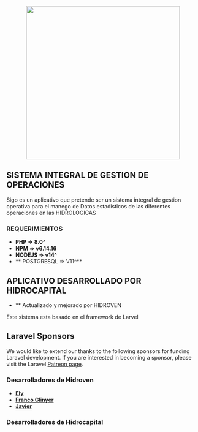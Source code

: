 <p align="center"><a href="https://laravel.com" target="_blank"><img src="https://raw.githubusercontent.com/laravel/art/master/logo-lockup/5%20SVG/2%20CMYK/1%20Full%20Color/laravel-logolockup-cmyk-red.svg" width="400"></a></p>






## SISTEMA INTEGRAL DE GESTION DE OPERACIONES

Sigo es un aplicativo que pretende ser un sistema integral de gestion operativa para el manego de Datos estadisticos de las diferentes operaciones en las HIDROLOGICAS







### REQUERIMIENTOS

- **PHP => 8.0^**
- **NPM => v6.14.16**
- **NODEJS => v14^**
- ** POSTGRESQL => V11^**



## APLICATIVO DESARROLLADO POR HIDROCAPITAL 
- ** Actualizado y mejorado por HIDROVEN


Este sistema esta basado en el framework de Larvel


## Laravel Sponsors

We would like to extend our thanks to the following sponsors for funding Laravel development. If you are interested in becoming a sponsor, please visit the Laravel [Patreon page](https://patreon.com/taylorotwell).

### Desarrolladores de Hidroven 
- **[Ely ](https://github.com/elychirivella10)**
- **[Franco Glinyer](https://github.com/gfrancojf)**
- **[Javier ](https://github.com/Craig2412)**


### Desarrolladores de Hidrocapital 

